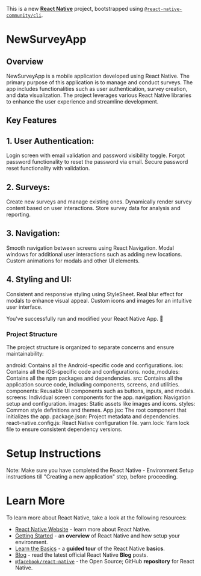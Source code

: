 This is a new [**React Native**](https://reactnative.dev) project, bootstrapped using [`@react-native-community/cli`](https://github.com/react-native-community/cli).

# NewSurveyApp

## Overview

NewSurveyApp is a mobile application developed using React Native. The primary purpose of this application is to manage and conduct surveys. The app includes functionalities such as user authentication, survey creation, and data visualization. The project leverages various React Native libraries to enhance the user experience and streamline development.

## Key Features

## 1. User Authentication:

Login screen with email validation and password visibility toggle.
Forgot password functionality to reset the password via email.
Secure password reset functionality with validation.

## 2. Surveys:

Create new surveys and manage existing ones.
Dynamically render survey content based on user interactions.
Store survey data for analysis and reporting.

## 3. Navigation:

Smooth navigation between screens using React Navigation.
Modal windows for additional user interactions such as adding new locations.
Custom animations for modals and other UI elements.

## 4. Styling and UI:

Consistent and responsive styling using StyleSheet.
Real blur effect for modals to enhance visual appeal.
Custom icons and images for an intuitive user interface.

You've successfully run and modified your React Native App. :partying_face:

### Project Structure

The project structure is organized to separate concerns and ensure maintainability:

android: Contains all the Android-specific code and configurations.
ios: Contains all the iOS-specific code and configurations.
node_modules: Contains all the npm packages and dependencies.
src: Contains all the application source code, including components, screens, and utilities.
components: Reusable UI components such as buttons, inputs, and modals.
screens: Individual screen components for the app.
navigation: Navigation setup and configuration.
images: Static assets like images and icons.
styles: Common style definitions and themes.
App.jsx: The root component that initializes the app.
package.json: Project metadata and dependencies.
react-native.config.js: React Native configuration file.
yarn.lock: Yarn lock file to ensure consistent dependency versions.

# Setup Instructions

Note: Make sure you have completed the React Native - Environment Setup instructions till "Creating a new application" step, before proceeding.

# Learn More

To learn more about React Native, take a look at the following resources:

- [React Native Website](https://reactnative.dev) - learn more about React Native.
- [Getting Started](https://reactnative.dev/docs/environment-setup) - an **overview** of React Native and how setup your environment.
- [Learn the Basics](https://reactnative.dev/docs/getting-started) - a **guided tour** of the React Native **basics**.
- [Blog](https://reactnative.dev/blog) - read the latest official React Native **Blog** posts.
- [`@facebook/react-native`](https://github.com/facebook/react-native) - the Open Source; GitHub **repository** for React Native.
